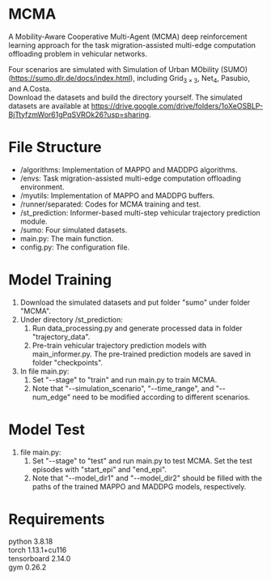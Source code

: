 # MCMA
A Mobility-Aware Cooperative Multi-Agent (MCMA) deep reinforcement learning approach for the task migration-assisted multi-edge computation offloading problem in vehicular networks.

Four scenarios are simulated with Simulation of Urban MObility (SUMO) (https://sumo.dlr.de/docs/index.html), including $\mathrm{Grid}_{3\times 3}$, $\mathrm{Net}_4$, Pasubio, and A.Costa.  
Download the datasets and build the directory yourself. The simulated datasets are available at https://drive.google.com/drive/folders/1oXeOSBLP-BjTtyfzmWor61gPqSVROk26?usp=sharing.

# File Structure
* /algorithms: Implementation of MAPPO and MADDPG algorithms.
* /envs: Task migration-assisted multi-edge computation offloading environment.
* /myutils: Implementation of MAPPO and MADDPG buffers.
* /runner/separated: Codes for MCMA training and test.
* /st_prediction: Informer-based multi-step vehicular trajectory prediction module.
* /sumo: Four simulated datasets.
* main.py: The main function.
* config.py: The configuration file.

# Model Training
1. Download the simulated datasets and put folder "sumo" under folder "MCMA".
2. Under directory /st_prediction:  
   1) Run data_processing.py and generate processed data in folder "trajectory_data".  
   2) Pre-train vehicular trajectory prediction models with main_informer.py. The pre-trained prediction models are saved in folder "checkpoints".
4. In file main.py:  
   1) Set "--stage" to "train" and run main.py to train MCMA.  
   2) Note that "--simulation_scenario", "--time_range", and "--num_edge" need to be modified according to different scenarios.

# Model Test
1. file main.py:  
   1) Set "--stage" to "test" and run main.py to test MCMA. Set the test episodes with "start_epi" and "end_epi".  
   2) Note that "--model_dir1" and "--model_dir2" should be filled with the paths of the trained MAPPO and MADDPG models, respectively.

# Requirements
python 3.8.18  
torch 1.13.1+cu116  
tensorboard 2.14.0  
gym 0.26.2
